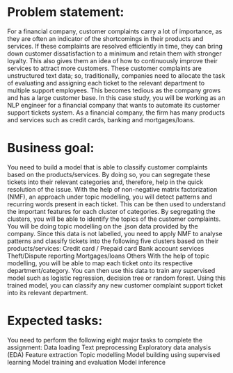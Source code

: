 # Problem statement:
For a financial company, customer complaints carry a lot of importance, as they are often an indicator of the shortcomings in their products and services. If these complaints are resolved efficiently in time, they can bring down customer dissatisfaction to a minimum and retain them with stronger loyalty. 
This also gives them an idea of how to continuously improve their services to attract more customers. 
These customer complaints are unstructured text data; so, traditionally, companies need to allocate the task of evaluating and assigning each ticket to the relevant department to multiple support employees. 
This becomes tedious as the company grows and has a large customer base.
In this case study, you will be working as an NLP engineer for a financial company that wants to automate its customer support tickets system. 
As a financial company, the firm has many products and services such as credit cards, banking and mortgages/loans. 
# Business goal:
You need to build a model that is able to classify customer complaints based on the products/services. By doing so, you can segregate these tickets into their relevant categories and, therefore, help in the quick resolution of the issue.
With the help of non-negative matrix factorization (NMF), an approach under topic modelling, you will detect patterns and recurring words present in each ticket. 
This can be then used to understand the important features for each cluster of categories. By segregating the clusters, you will be able to identify the topics of the customer complaints. You will be doing topic modelling on the .json data provided by the company. 
Since this data is not labelled, you need to apply NMF to analyse patterns and classify tickets into the following five clusters based on their products/services:
Credit card / Prepaid card
Bank account services
Theft/Dispute reporting
Mortgages/loans
Others
With the help of topic modelling, you will be able to map each ticket onto its respective department/category. You can then use this data to train any supervised model such as logistic regression, decision tree or random forest. 
Using this trained model, you can classify any new customer complaint support ticket into its relevant department.
# Expected tasks:
You need to perform the following eight major tasks to complete the assignment:
Data loading
Text preprocessing
Exploratory data analysis (EDA)
Feature extraction
Topic modelling 
Model building using supervised learning
Model training and evaluation
Model inference
